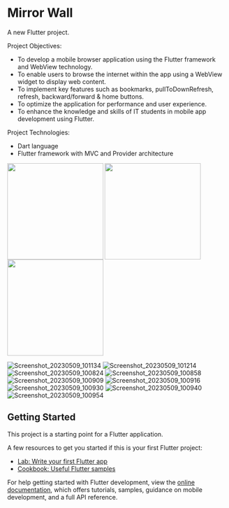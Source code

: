 # Mirror Wall

A new Flutter project.

Project Objectives:
- To develop a mobile browser application using the Flutter framework and WebView
technology.
- To enable users to browse the internet within the app using a WebView widget to display web
content.
- To implement key features such as bookmarks, pullToDownRefresh, refresh, backward/forward
& home buttons.
- To optimize the application for performance and user experience.
- To enhance the knowledge and skills of IT students in mobile app development using Flutter.

Project Technologies:
- Dart language
- Flutter framework with MVC and Provider architecture


<img align = "left" src="https://user-images.githubusercontent.com/126376629/236743441-2e0ddaf8-2b7d-4143-9078-1e93cc970d08.mp4" width="220px">
<img align = "left" src="[https://user-images.githubusercontent.com/126376629/236149363-0492ab12-e7bf-4b40-8fc0-020db7990bd2.png](https://github.com/vivekbaraiya0786/mirror_wall_flutter/assets/126376629/e224eade-2de8-4f0f-88c1-27b07d1832c6)" width="220px">
<img src="https://user-images.githubusercontent.com/126376629/236149379-aeccf17a-2749-433a-9f58-3abe2c0adf44.png" width="220px">




![Screenshot_20230509_101134](https://github.com/vivekbaraiya0786/mirror_wall_flutter/assets/126376629/988221ca-a268-4dc2-b26e-b2870a85aec1)
![Screenshot_20230509_101214](https://github.com/vivekbaraiya0786/mirror_wall_flutter/assets/126376629/49042d13-45eb-43d8-b615-87918f767743)
![Screenshot_20230509_100824](https://github.com/vivekbaraiya0786/mirror_wall_flutter/assets/126376629/98de29c8-392d-4ac6-8f18-d6db1f668db8)
![Screenshot_20230509_100858](https://github.com/vivekbaraiya0786/mirror_wall_flutter/assets/126376629/0524414f-1845-4258-bb12-801a4714aa6f)
![Screenshot_20230509_100909](https://github.com/vivekbaraiya0786/mirror_wall_flutter/assets/126376629/68e9a507-1470-4b43-a3b2-6d4cb90f5cd2)
![Screenshot_20230509_100916](https://github.com/vivekbaraiya0786/mirror_wall_flutter/assets/126376629/8c2bacca-f6fb-4183-ad6f-d851eba40cf1)
![Screenshot_20230509_100930](https://github.com/vivekbaraiya0786/mirror_wall_flutter/assets/126376629/b9807e27-fa7d-4a54-a5ea-919f7d7658bd)
![Screenshot_20230509_100940](https://github.com/vivekbaraiya0786/mirror_wall_flutter/assets/126376629/25c0720e-ffa2-4ace-976a-f40cb9001c6a)
![Screenshot_20230509_100954](https://github.com/vivekbaraiya0786/mirror_wall_flutter/assets/126376629/8a5c97cd-dafc-4a87-95e8-582317bf630a)



## Getting Started

This project is a starting point for a Flutter application.

A few resources to get you started if this is your first Flutter project:

- [Lab: Write your first Flutter app](https://docs.flutter.dev/get-started/codelab)
- [Cookbook: Useful Flutter samples](https://docs.flutter.dev/cookbook)

For help getting started with Flutter development, view the
[online documentation](https://docs.flutter.dev/), which offers tutorials,
samples, guidance on mobile development, and a full API reference.
